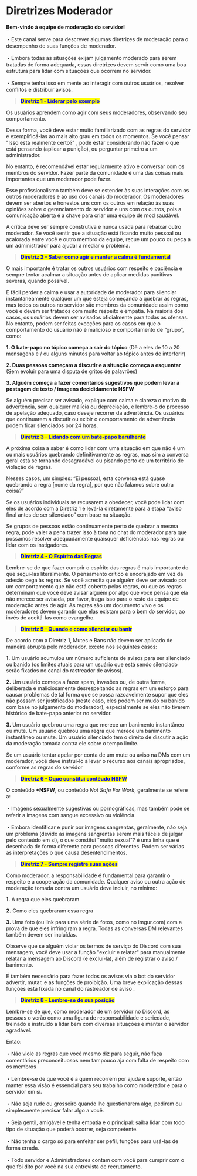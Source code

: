 # Diretrizes Moderador



**Bem-vindo à equipe de moderação do servidor!**&#x20;

・Este canal serve para descrever algumas diretrizes de moderação para o desempenho de suas funções de moderador.&#x20;

・Embora todas as situações exijam julgamento moderado para serem tratadas de forma adequada, essas diretrizes devem servir como uma boa estrutura para lidar com situações que ocorrem no servidor.&#x20;

・Sempre tenha isso em mente ao interagir com outros usuários, resolver conflitos e distribuir avisos.

> <mark style="color:blue;">**Diretriz 1 - Liderar pelo exemplo**</mark>

Os usuários aprendem como agir com seus moderadores, observando seu comportamento.&#x20;

Dessa forma, você deve estar muito familiarizado com as regras do servidor e exemplificá-las ao mais alto grau em todos os momentos. Se você pensar "Isso está realmente certo?" , pode estar considerando não fazer o que está pensando (aplicar a punição), ou perguntar primeiro a um administrador.

No entanto, é recomendável estar regularmente ativo e conversar com os membros do servidor. Fazer parte da comunidade é uma das coisas mais importantes que um moderador pode fazer.&#x20;

Esse profissionalismo também deve se estender às suas interações com os outros moderadores e ao uso dos canais do moderador. Os moderadores devem ser abertos e honestos uns com os outros em relação às suas opiniões sobre o gerenciamento do servidor e uns com os outros, pois a comunicação aberta é a chave para criar uma equipe de mod saudável.&#x20;

A crítica deve ser sempre construtiva e nunca usada para rebaixar outro moderador. Se você sentir que a situação está ficando muito pessoal ou acalorada entre você e outro membro da equipe, recue um pouco ou peça a um administrador para ajudar a mediar o problema.

> <mark style="color:blue;">**Diretriz 2 - Saber como agir e manter a calma é fundamental**</mark>

O mais importante é tratar os outros usuários com respeito e paciência e sempre tentar acalmar a situação antes de aplicar medidas punitivas severas, quando possível.&#x20;

É fácil perder a calma e usar a autoridade de moderador para silenciar instantaneamente qualquer um que esteja começando a quebrar as regras, mas todos os outros no servidor são membros da comunidade assim como você e devem ser tratados com muito respeito e empatia. Na maioria dos casos, os usuários devem ser avisados ​​oficialmente para todas as ofensas. No entanto, podem ser feitas exceções para os casos em que o comportamento do usuário não é malicioso e comportamento de “grupo”, como:&#x20;

**1. O bate-papo no tópico começa a sair do tópico** (Dê a eles de 10 a 20 mensagens e / ou alguns minutos para voltar ao tópico antes de interferir)

&#x20;**2. Duas pessoas começam a discutir e a situação começa a esquentar** (Sem evoluir para uma disputa de gritos de palavrões)&#x20;

**3. Alguém começa a fazer comentários sugestivos que podem levar à postagem de texto / imagens decididamente NSFW**&#x20;

Se alguém precisar ser avisado, explique com calma e clareza o motivo da advertência, sem qualquer malícia ou depreciação, e lembre-o do processo de apelação adequado, caso deseje recorrer da advertência. Os usuários que continuarem a discutir ou exibir o comportamento de advertência podem ficar silenciados por 24 horas.

> <mark style="color:blue;">**Diretriz 3 - Lidando com um bate-papo barulhento**</mark>

A próxima coisa a saber é como lidar com uma situação em que não é um ou mais usuários quebrando definitivamente as regras, mas sim a conversa geral está se tornando desagradável ou pisando perto de um território de violação de regras.&#x20;

Nesses casos, um simples: “Ei pessoal, esta conversa está quase quebrando a regra \[nome da regra], por que não falamos sobre outra coisa?”&#x20;

Se os usuários individuais se recusarem a obedecer, você pode lidar com eles de acordo com a Diretriz 1 e levá-la diretamente para a etapa “aviso final antes de ser silenciado” com base na situação.&#x20;

Se grupos de pessoas estão continuamente perto de quebrar a mesma regra, pode valer a pena trazer isso à tona no chat do moderador para que possamos resolver adequadamente quaisquer deficiências nas regras ou lidar com os instigadores.

> <mark style="color:blue;">**Diretriz 4 - O Espírito das Regras**</mark>

Lembre-se de que fazer cumprir o espírito das regras é mais importante do que segui-las literalmente. O pensamento crítico é encorajado em vez da adesão cega às regras. Se você acredita que alguém deve ser avisado por um comportamento que não está coberto pelas regras, ou que as regras determinam que você deve avisar alguém por algo que você pensa que ela não merece ser avisada, por favor, traga isso para o resto da equipe de moderação antes de agir. As regras são um documento vivo e os moderadores devem garantir que elas existam para o bem do servidor, ao invés de aceitá-las como evangelho.

> <mark style="color:blue;">**Diretriz 5 - Quando e como silenciar ou banir**</mark>

De acordo com a Diretriz 1, Mutes e Bans não devem ser aplicado de maneira abrupta pelo moderador, exceto nos seguintes casos:&#x20;

**1.** Um usuário acumulou um número suficiente de avisos para ser silenciado ou banido (os limites atuais para um usuário que está sendo silenciado serão fixados no canal do rastreador de avisos).&#x20;

**2.** Um usuário começa a fazer spam, invasões ou, de outra forma, deliberada e maliciosamente desrespeitando as regras em um esforço para causar problemas de tal forma que se possa razoavelmente supor que eles não possam ser justificados (neste caso, eles podem ser mudo ou banido com base no julgamento do moderador), especialmente se eles não tiverem histórico de bate-papo anterior no servidor.&#x20;

**3.** Um usuário quebrou uma regra que merece um banimento instantâneo ou mute. Um usuário quebrou uma regra que merece um banimento instantâneo ou mute. Um usuário silenciado tem o direito de discutir a ação da moderação tomada contra ele sobre o tempo limite.

Se um usuário tentar apelar por conta de um mute ou aviso na DMs com um moderador, você deve instruí-lo a levar o recurso aos canais apropriados, conforme as regras do servidor



> <mark style="color:blue;">**Diretriz 6 - Oque constitui contéudo NSFW**</mark>

O conteúdo **\*NSFW**, ou conteúdo _Not Safe For Work_, geralmente se refere a:&#x20;

・Imagens sexualmente sugestivas ou pornográficas, mas também pode se referir a imagens com sangue excessivo ou violência.&#x20;

・Embora identificar e punir por imagens sangrentas, geralmente, não seja um problema (devido às imagens sangrentas serem mais fáceis de julgar pelo conteúdo em si), o que constitui "muito sexual"? é uma linha que é desenhada de forma diferente para pessoas diferentes. Podem ser várias as interpretações o que causa desentendimentos.

> <mark style="color:blue;">**Diretriz 7 - Sempre registre suas ações**</mark>

Como moderador, a responsabilidade é fundamental para garantir o respeito e a cooperação da comunidade. Qualquer aviso ou outra ação de moderação tomada contra um usuário deve incluir, no mínimo:&#x20;

**1.** A regra que eles quebraram

**2.** Como eles quebraram essa regra&#x20;

**3.** Uma foto (ou link para uma série de fotos, como no imgur.com) com a prova de que eles infringiram a regra. Todas as conversas DM relevantes também devem ser incluídas.&#x20;

Observe que se alguém violar os termos de serviço do Discord com sua mensagem, você deve usar a função "excluir e relatar" para manualmente relatar a mensagem ao Discord (e excluí-la), além de registrar o aviso / banimento.&#x20;

É também necessário para fazer todos os avisos via o bot do servidor advertir, mutar, e as funções de proibição. Uma breve explicação dessas funções está fixada no canal do rastreador de aviso .

> <mark style="color:blue;">**Diretriz 8 - Lembre-se de sua posição**</mark>

Lembre-se de que, como moderador de um servidor no Discord, as pessoas o verão como uma figura de responsabilidade e seriedade, treinado e instruído a lidar bem com diversas situações e manter o servidor agradável.&#x20;

Então:&#x20;

・Não viole as regras que você mesmo diz para seguir, não faça comentários preconceituosos nem tampouco aja com falta de respeito com os membros&#x20;

・Lembre-se de que você é a quem recorrem por ajuda e suporte, então manter essa visão é essencial para seu trabalho como moderador e para o servidor em si.&#x20;

・Não seja rude ou grosseiro quando lhe questionarem algo, pedirem ou simplesmente precisar falar algo a você.&#x20;

・Seja gentil, amigável e tenha empatia e o principal: saiba lidar com todo tipo de situação que poderá ocorrer, seja competente.&#x20;

・Não tenha o cargo só para enfeitar ser pefil, funções para usá-las de forma errada.&#x20;

・Todo servidor e Administradores contam com você para cumprir com o que foi dito por você na sua entrevista de recrutamento.
